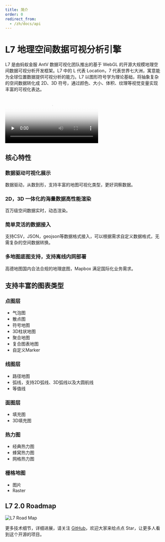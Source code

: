 ```yaml
---
title: 简介
order: 0
redirect_from:
  - /zh/docs/api
---
```


# L7 地理空间数据可视分析引擎

L7 是由蚂蚁金服 AntV 数据可视化团队推出的基于 WebGL 的开源大规模地理空间数据可视分析开发框架。L7 中的 L 代表 Location，7 代表世界七大洲，寓意能为全球位置数据提供可视分析的能力。L7 以图形符号学为理论基础，将抽象复杂的空间数据转化成 2D、3D 符号，通过颜色、大小、体积、纹理等视觉变量实现丰富的可视化表达。

<video id="video" controls="" preload="none" poster="https://gw.alipayobjects.com/mdn/antv_site/afts/img/A*rjkiQLCoZxUAAAAAAAAAAABkARQnAQ">
<source id="mp4" src="https://gw.alipayobjects.com/mdn/antv_site/afts/file/A*viKwSJl2OGIAAAAAAAAAAABkARQnAQ"; type="video/map4">
      <source id="webm" src="https://gw.alipayobjects.com/os/basement_prod/65d5dbe8-d78d-4c6b-9318-fa06b1456784.webm" type="video/webm">
      <source id="ogv" src="http://media.w3.org/2010/05/sintel/trailer.ogv" type="video/ogg">
<p>Your user agent does not support the HTML5 Video element.</p>
</video>

## 核心特性

### 数据驱动可视化展示

数据驱动，从数到形，支持丰富的地图可视化类型，更好洞察数据。

### 2D，3D 一体化的海量数据高性能渲染

百万级空间数据实时，动态渲染。

### 简单灵活的数据接入

支持CSV，JSON，geojson等数据格式接入，可以根据需求自定义数据格式，无需复杂的空间数据转换。

### 多地图底图支持，支持离线内网部署

高德地图国内合法合规的地理底图，Mapbox 满足国际化业务需求。

## 支持丰富的图表类型

### 点图层
 
 - 气泡图
 - 散点图
 - 符号地图
 - 3D柱状地图
 - 聚合地图
 - 复合图表地图
 - 自定义Marker

### 线图层

- 路径地图
- 弧线，支持2D弧线、3D弧线以及大圆航线
- 等值线

### 面图层

- 填充图
- 3D填充图

### 热力图

- 经典热力图
- 蜂窝热力图
- 网格热力图

### 栅格地图
- 图片
- Raster

## L7 2.0 Roadmap

![L7 Road Map](https://gw.alipayobjects.com/mdn/antv_site/afts/img/A*3j9HTLTQT2MAAAAAAAAAAABkARQnAQ)


更多技术细节，详细进展，请关注 [GitHub](https://github.com/antvis/L7)，欢迎大家来给点点 Star，让更多人看到这个开源的项目。